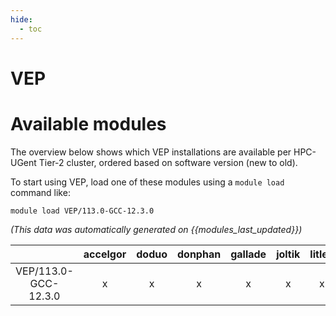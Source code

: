 ```yaml
---
hide:
  - toc
---
```


VEP
===

# Available modules


The overview below shows which VEP installations are available per HPC-UGent Tier-2 cluster, ordered based on software version (new to old).

To start using VEP, load one of these modules using a `module load` command like:

```shell
module load VEP/113.0-GCC-12.3.0
```

*(This data was automatically generated on {{modules_last_updated}})*

| |accelgor|doduo|donphan|gallade|joltik|litleo|shinx|
| :---: | :---: | :---: | :---: | :---: | :---: | :---: | :---: |
|VEP/113.0-GCC-12.3.0|x|x|x|x|x|x|x|

